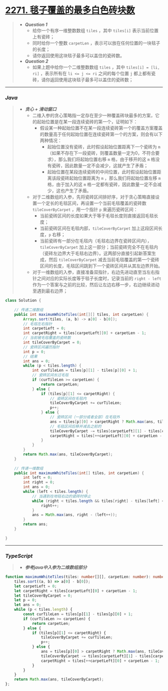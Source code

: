 # [2271. 毯子覆盖的最多白色砖块数](https://leetcode.cn/problems/maximum-white-tiles-covered-by-a-carpet/)

> - ***Question 1***
>   - 给你一个有序一维整数数组 `tiles` ，其中 `tiles[i]` 表示当前位置上有瓷砖；
>   - 同时给你一个整数 `carpetLen` ，表示可以放在任何位置的一块毯子的长度；
>   - 请你返回使用这块毯子最多可以盖住的瓷砖数。
> - ***Question 2***
>   - 如果上题中给你一个二维整数数组 `tiles` ，其中 `tiles[i] = [li, ri]` ，表示所有在 `li <= j <= ri` 之间的每个位置 `j` 都上都有瓷砖，请你返回使用这块毯子最多可以盖住的瓷砖数；

---

### *Java*

> - ***贪心 + 滑动窗口***
>   - 二维入参的贪心策略指一定存在至少一种覆盖砖块最多的方案，它的起始位置是在某一段连续瓷砖的第一个，证明如下：
>     - 假设某一种起始位置不在某一段连续瓷砖第一个的覆盖方案覆盖的数量高于任何起始位置在连续瓷砖第一个的方案，则会有以下两种情况：
>       - 起始位置没有瓷砖，此时假设起始位置距离下一个瓷砖为 `m` （如果不存在下一段瓷砖，则覆盖数量一定为0，不符合要求），那么我们将起始位置右移 `m` 格，由于移开的这 `m` 格没有瓷砖，因此数量一定不会减少，这就产生了矛盾；
>       - 起始位置在某段连续瓷砖的中间位置，此时假设起始位置距离该段瓷砖起始位置距离为 `m` ，那么我们将起始位置左移 `m` 格，由于加入的这 `m` 格一定都有瓷砖，因此数量一定不会减少，这也产生了矛盾。
>   - 对于二维数组的入参，先将瓷砖区间排好序，对于贪心策略直接设置一个定长的毛毯区间，再设置一个当前毛毯覆盖的瓷砖数 `tileCoverByCarpet` ，用一个指针 `p` 来遍历瓷砖区间：
>     - 当前瓷砖区间的长度如果大于等于毛毯长度则直接返回毛毯长度；
>     - 当前瓷砖区间在毛毯内部，`tileCoverByCarpet` 加上这段区间长度，`p` 右移；
>     - 当前瓷砖有一部分在毛毯内（毛毯右边界在瓷砖区间内），`tileCoverByCarpet` 加上这一部分；当前瓷砖完全不在毛毯内（瓷砖左边界大于毛毯右边界）。这两部分直接引起新答案生成，然后 `tileCoverByCarpet` 减去当前毛毯覆盖的第一个瓷砖区间的长度，毛毯区间跳到下一个瓷砖区间并从其左边界开始。
>   - 对于一维数组的入参，直接准备双指针，右边先进动直至当左右指针之间对应的实际长度等于毯子长度时，记录当前的 `right - left` 作为一个答案与之前的比较，然后让左边右移一步，右边继续进动至遇到最右边界；

```java
class Solution {
    
    // 传递二维数组
    public int maximumWhiteTiles(int[][] tiles, int carpetLen) {
        Arrays.sort(tiles, (a, b) -> a[0] - b[0]);
        // 毛毯左右指针
        int carpetLeft = 0;
        int carpetRight = tiles[carpetLeft][0] + carpetLen - 1;
        // 当前被毛毯覆盖的瓷砖数
        int tileCoverByCarpet = 0;
        // 瓷砖区间遍历指针
        int p = 0;
        // 结果
        int ans = 0;
        while (p < tiles.length) {
            int curTileLen = tiles[p][1] - tiles[p][0] + 1;
            // 瓷砖区间长过毛毯
            if (curTileLen >= carpetLen) {
                return carpetLen;
            } else {
                if (tiles[p][1] <= carpetRight) {
                    // 瓷砖区间在毛毯内
                    tileCoverByCarpet += curTileLen;
                    p++;
                } else {
                    // 瓷砖区间（一部分或者全部）在毛毯外
                    ans = tiles[p][0] > carpetRight ? Math.max(ans, tileCoverByCarpet) : Math.max(ans, tileCoverByCarpet + carpetRight - tiles[p][0] + 1);
                    // 毛毯区间后移并减去之前的
                    tileCoverByCarpet -= tiles[carpetLeft][1] - tiles[carpetLeft][0] + 1;
                    carpetRight = tiles[++carpetLeft][0] + carpetLen - 1;
                }
            }
        }
        return Math.max(ans, tileCoverByCarpet);
    }
    
    // 传递一维数组
    public int maximumWhiteTiles(int[] tiles, int carpetLen) {
        int left = 0;
        int right = 0;
        int ans = 0;
        while (left < tiles.length) {
            // 当遇到在地毯右边的瓷砖时停止
            while (right < tiles.length && tiles[right] - tiles[left] <= carpetLen) {
                right++;
            }
            ans = Math.max(ans, right - (left++));
        }
        return ans;
    }
    
}
```

---

### *TypeScript*

> - ***参考java中入参为二维数组部分***

```typescript
function maximumWhiteTiles(tiles: number[][], carpetLen: number): number {
    tiles.sort((a, b) => a[0] - b[0]);
    let carpetLeft = 0;
    let carpetRight = tiles[carpetLeft][0] + carpetLen - 1;
    let tileCoverByCarpet = 0;
    let p = 0;
    let ans = 0;
    while (p < tiles.length) {
        const curTileLen = tiles[p][1] - tiles[p][0] + 1;
        if (curTileLen >= carpetLen) {
            return carpetLen;
        } else {
            if (tiles[p][1] <= carpetRight) {
                tileCoverByCarpet += curTileLen;
                p++;
            } else {
                ans = tiles[p][0] > carpetRight ? Math.max(ans, tileCoverByCarpet) : Math.max(ans, tileCoverByCarpet + carpetRight - tiles[p][0] + 1);
                tileCoverByCarpet -= tiles[carpetLeft][1] - tiles[carpetLeft][0] + 1;
                carpetRight = tiles[++carpetLeft][0] + carpetLen - 1;
            }
        }
    }
    return Math.max(ans, tileCoverByCarpet);
};
```
